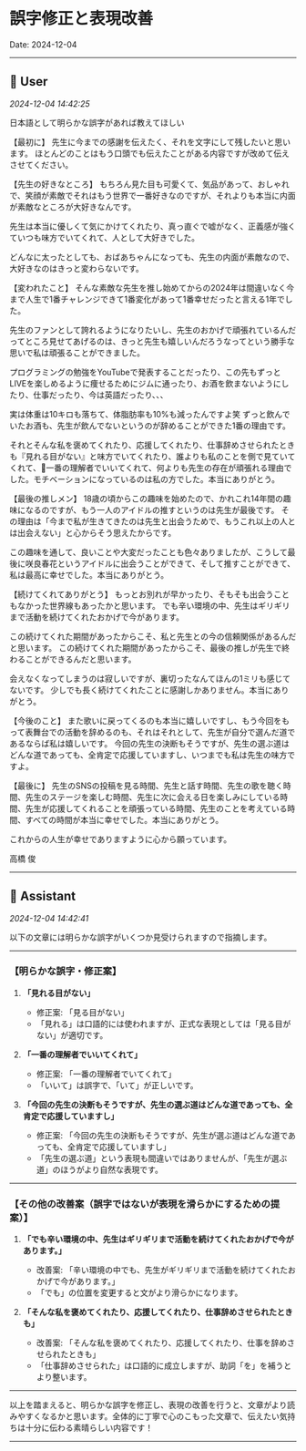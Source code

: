 # 誤字修正と表現改善

Date: 2024-12-04

---

## 👤 User
*2024-12-04 14:42:25*

日本語として明らかな誤字があれば教えてほしい



【最初に】
先生に今までの感謝を伝えたく、それを文字にして残したいと思います。
ほとんどのことはもう口頭でも伝えたことがある内容ですが改めて伝えさせてください。

【先生の好きなところ】
もちろん見た目も可愛くて、気品があって、おしゃれで、笑顔が素敵でそれはもう世界で一番好きなのですが、それよりも本当に内面が素敵なところが大好きなんです。

先生は本当に優しくて気にかけてくれたり、真っ直ぐで嘘がなく、正義感が強くていつも味方でいてくれて、人として大好きでした。

どんなに太ったとしても、おばあちゃんになっても、先生の内面が素敵なので、大好きなのはきっと変わらないです。

【変われたこと】
そんな素敵な先生を推し始めてからの2024年は間違いなく今まで人生で1番チャレンジできて1番変化があって1番幸せだったと言える1年でした。

先生のファンとして誇れるようになりたいし、先生のおかげで頑張れているんだってところ見せてあげるのは、きっと先生も嬉しいんだろうなってという勝手な思いで私は頑張ることができました。

プログラミングの勉強をYouTubeで発表することだったり、この先もずっとLIVEを楽しめるように痩せるためにジムに通ったり、お酒を飲まないようにしたり、仕事だったり、今は英語だったり、、、

実は体重は10キロも落ちて、体脂肪率も10%も減ったんですよ笑
ずっと飲んでいたお酒も、先生が飲んでないというのが辞めることができた1番の理由です。

それとそんな私を褒めてくれたり、応援してくれたり、仕事辞めさせられたときも『見れる目がない』と味方でいてくれたり、誰よりも私のことを側で見ていてくれて、一番の理解者でいいてくれて、何よりも先生の存在が頑張れる理由でした。モチベーションになっているのは私の方でした。本当にありがとう。

【最後の推しメン】
18歳の頃からこの趣味を始めたので、かれこれ14年間の趣味になるのですが、もう一人のアイドルの推すというのは先生が最後です。
その理由は「今まで私が生きてきたのは先生と出会うためで、もうこれ以上の人とは出会えない」と心からそう思えたからです。

この趣味を通して、良いことや大変だったことも色々ありましたが、こうして最後に咲良春花というアイドルに出会うことができて、そして推すことができて、私は最高に幸せでした。本当にありがとう。

【続けてくれてありがとう】
もっとお別れが早かったり、そもそも出会うこともなかった世界線もあったかと思います。
でも辛い環境の中、先生はギリギリまで活動を続けてくれたおかげで今があります。

この続けてくれた期間があったからこそ、私と先生との今の信頼関係があるんだと思います。
この続けてくれた期間があったからこそ、最後の推しが先生で終わることができるんだと思います。

会えなくなってしまうのは寂しいですが、裏切ったなんてほんの1ミリも感じてないです。
少しでも長く続けてくれたことに感謝しかありません。本当にありがとう。

【今後のこと】
また歌いに戻ってくるのも本当に嬉しいですし、もう今回をもって表舞台での活動を辞めるのも、それはそれとして、先生が自分で選んだ道であるならば私は嬉しいです。
今回の先生の決断もそうですが、先生の選ぶ道はどんな道であっても、全肯定で応援していますし、いつまでも私は先生の味方ですよ。

【最後に】
先生のSNSの投稿を見る時間、先生と話す時間、先生の歌を聴く時間、先生のステージを楽しむ時間、先生に次に会える日を楽しみにしている時間、先生が応援してくれることを頑張っている時間、先生のことを考えている時間、すべての時間が本当に幸せでした。本当にありがとう。

これからの人生が幸せでありますように心から願っています。

高橋 俊

---

## 🤖 Assistant
*2024-12-04 14:42:41*

以下の文章には明らかな誤字がいくつか見受けられますので指摘します。

---

### 【明らかな誤字・修正案】

1. **「見れる目がない」**
   - 修正案: 「見る目がない」
   - 「見れる」は口語的には使われますが、正式な表現としては「見る目がない」が適切です。

2. **「一番の理解者でいいてくれて」**
   - 修正案: 「一番の理解者でいてくれて」
   - 「いいて」は誤字で、「いて」が正しいです。

3. **「今回の先生の決断もそうですが、先生の選ぶ道はどんな道であっても、全肯定で応援していますし」**
   - 修正案: 「今回の先生の決断もそうですが、先生が選ぶ道はどんな道であっても、全肯定で応援していますし」
   - 「先生の選ぶ道」という表現も間違いではありませんが、「先生が選ぶ道」のほうがより自然な表現です。

---

### 【その他の改善案（誤字ではないが表現を滑らかにするための提案）】

1. **「でも辛い環境の中、先生はギリギリまで活動を続けてくれたおかげで今があります。」**
   - 改善案: 「辛い環境の中でも、先生がギリギリまで活動を続けてくれたおかげで今があります。」
   - 「でも」の位置を変更すると文がより滑らかになります。

2. **「そんな私を褒めてくれたり、応援してくれたり、仕事辞めさせられたときも」**
   - 改善案: 「そんな私を褒めてくれたり、応援してくれたり、仕事を辞めさせられたときも」
   - 「仕事辞めさせられた」は口語的に成立しますが、助詞「を」を補うとより整います。

---

以上を踏まえると、明らかな誤字を修正し、表現の改善を行うと、文章がより読みやすくなるかと思います。全体的に丁寧で心のこもった文章で、伝えたい気持ちは十分に伝わる素晴らしい内容です！

---
